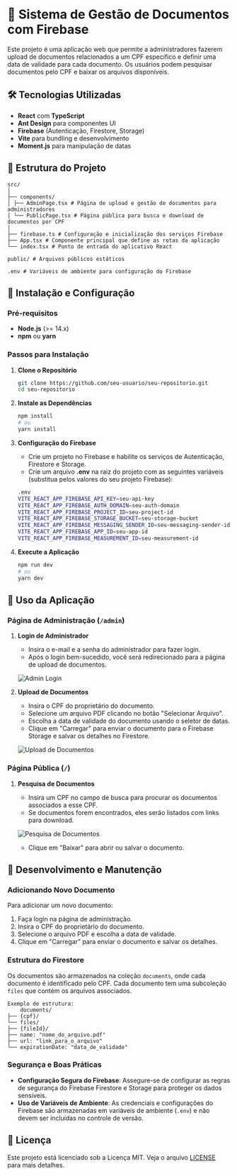 # 📂 Sistema de Gestão de Documentos com Firebase

Este projeto é uma aplicação web que permite a administradores fazerem upload de documentos relacionados a um CPF específico e definir uma data de validade para cada documento. Os usuários podem pesquisar documentos pelo CPF e baixar os arquivos disponíveis.

## 🛠️ Tecnologias Utilizadas

- **React** com **TypeScript**
- **Ant Design** para componentes UI
- **Firebase** (Autenticação, Firestore, Storage)
- **Vite** para bundling e desenvolvimento
- **Moment.js** para manipulação de datas

## 📂 Estrutura do Projeto
    src/
    │
    ├── components/
    │ ├── AdminPage.tsx # Página de upload e gestão de documentos para administradores
    │ └── PublicPage.tsx # Página pública para busca e download de documentos por CPF
    │
    ├── firebase.ts # Configuração e inicialização dos serviços Firebase
    ├── App.tsx # Componente principal que define as rotas da aplicação
    └── index.tsx # Ponto de entrada do aplicativo React
    
    public/ # Arquivos públicos estáticos
    
    .env # Variáveis de ambiente para configuração do Firebase


## 🧰 Instalação e Configuração

### Pré-requisitos

- **Node.js** (>= 14.x)
- **npm** ou **yarn**

### Passos para Instalação

1. **Clone o Repositório**

   ```bash
   git clone https://github.com/seu-usuario/seu-repositorio.git
   cd seu-repositorio
   
2. **Instale as Dependências**

   ```bash
   npm install 
   # ou 
   yarn install
   
3. **Configuração do Firebase**

    - Crie um projeto no Firebase e habilite os serviços de Autenticação, Firestore e Storage.
    - Crie um arquivo **.env** na raiz do projeto com as seguintes variáveis (substitua pelos valores do seu          projeto Firebase):
    
    ```bash
    .env
    VITE_REACT_APP_FIREBASE_API_KEY=seu-api-key
    VITE_REACT_APP_FIREBASE_AUTH_DOMAIN=seu-auth-domain
    VITE_REACT_APP_FIREBASE_PROJECT_ID=seu-project-id
    VITE_REACT_APP_FIREBASE_STORAGE_BUCKET=seu-storage-bucket
    VITE_REACT_APP_FIREBASE_MESSAGING_SENDER_ID=seu-messaging-sender-id
    VITE_REACT_APP_FIREBASE_APP_ID=seu-app-id
    VITE_REACT_APP_FIREBASE_MEASUREMENT_ID=seu-measurement-id


3. **Execute a Aplicação**

    ```bash
    npm run dev
    # ou
    yarn dev

    
## 🚀 Uso da Aplicação
### Página de Administração (`/admin`)

1. **Login de Administrador**
   - Insira o e-mail e a senha do administrador para fazer login.
   - Após o login bem-sucedido, você será redirecionado para a página de upload de documentos.

   ![Admin Login](./src/assets/images/loginAdmin.jpg)

2. **Upload de Documentos**
   - Insira o CPF do proprietário do documento.
   - Selecione um arquivo PDF clicando no botão "Selecionar Arquivo".
   - Escolha a data de validade do documento usando o seletor de datas.
   - Clique em "Carregar" para enviar o documento para o Firebase Storage e salvar os detalhes no Firestore.

   ![Upload de Documentos](./src/assets/images/uploadDocumento.jpg)

### Página Pública (`/`)

1. **Pesquisa de Documentos**
   - Insira um CPF no campo de busca para procurar os documentos associados a esse CPF.
   - Se documentos forem encontrados, eles serão listados com links para download.

   ![Pesquisa de Documentos](./src/assets/images/procurarDocumento.jpg)

   - Clique em "Baixar" para abrir ou salvar o documento.

## 🔧 Desenvolvimento e Manutenção

### Adicionando Novo Documento

Para adicionar um novo documento:

1. Faça login na página de administração.
2. Insira o CPF do proprietário do documento.
3. Selecione o arquivo PDF e escolha a data de validade.
4. Clique em "Carregar" para enviar o documento e salvar os detalhes.

### Estrutura do Firestore

Os documentos são armazenados na coleção `documents`, onde cada documento é identificado pelo CPF. Cada documento tem uma subcoleção `files` que contém os arquivos associados.

    Exemplo de estrutura:
        documents/
    ├── {cpf}/
    └── files/
    ├── {fileId}/
    ├── name: "nome_do_arquivo.pdf"
    ├── url: "link_para_o_arquivo"
    └── expirationDate: "data_de_validade"


### Segurança e Boas Práticas

- **Configuração Segura do Firebase**: Assegure-se de configurar as regras de segurança do Firebase Firestore e Storage para proteger os dados sensíveis.
- **Uso de Variáveis de Ambiente**: As credenciais e configurações do Firebase são armazenadas em variáveis de ambiente (`.env`) e não devem ser incluídas no controle de versão.

## 📄 Licença

Este projeto está licenciado sob a Licença MIT. Veja o arquivo [LICENSE](LICENSE) para mais detalhes.

